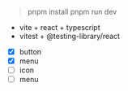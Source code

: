 > pnpm install
> pnpm run dev


- vite + react + typescript
- vitest + @testing-library/react


- [x] button
- [x] menu
- [ ] icon
- [ ] menu